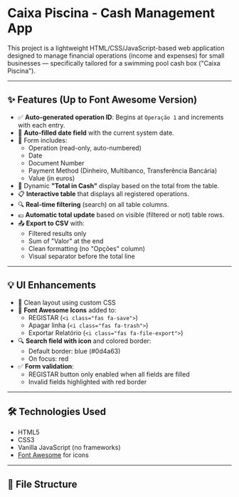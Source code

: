 # Caixa Piscina - Cash Management App

This project is a lightweight HTML/CSS/JavaScript-based web application designed to manage financial operations (income and expenses) for small businesses — specifically tailored for a swimming pool cash box ("Caixa Piscina").

---

## ✨ Features (Up to Font Awesome Version)

- ✅ **Auto-generated operation ID**: Begins at `Operação 1` and increments with each entry.
- 📅 **Auto-filled date field** with the current system date.
- 📝 Form includes:
  - Operation (read-only, auto-numbered)
  - Date
  - Document Number
  - Payment Method (Dinheiro, Multibanco, Transferência Bancária)
  - Value (in euros)
- 🧮 Dynamic **"Total in Cash"** display based on the total from the table.
- 📋 **Interactive table** that displays all registered operations.
- 🔍 **Real-time filtering** (search) on all table columns.
- 💶 **Automatic total update** based on visible (filtered or not) table rows.
- 📤 **Export to CSV** with:
  - Filtered results only
  - Sum of "Valor" at the end
  - Clean formatting (no "Opções" column)
  - Visual separator before the total line

---

## 💡 UI Enhancements

- 🎨 Clean layout using custom CSS
- 💾 **Font Awesome Icons** added to:
  - REGISTAR (`<i class="fas fa-save">`)
  - Apagar linha (`<i class="fas fa-trash">`)
  - Exportar Relatório (`<i class="fas fa-file-export">`)
- 🔍 **Search field with icon** and colored border:
  - Default border: blue (#0d4a63)
  - On focus: red
- ✅ **Form validation**:
  - REGISTAR button only enabled when all fields are filled
  - Invalid fields highlighted with red border

---

## 🛠 Technologies Used

- HTML5
- CSS3
- Vanilla JavaScript (no frameworks)
- [Font Awesome](https://fontawesome.com) for icons

---

## 📁 File Structure